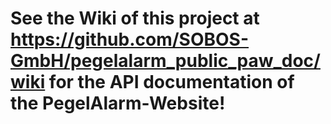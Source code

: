 # See the Wiki of this project at https://github.com/SOBOS-GmbH/pegelalarm_public_paw_doc/wiki for the API documentation of the PegelAlarm-Website!


